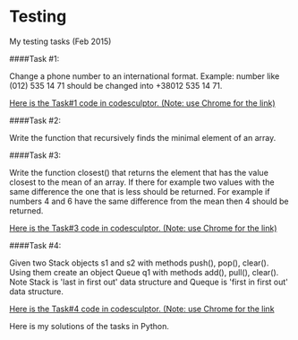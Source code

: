 # Testing
My testing tasks (Feb 2015)

####Task #1:

Change a phone number to an international format.
Example: number like (012) 535 14 71 should be changed into +38012 535 14 71.

[Here is the Task#1 code in codesculptor. (Note: use Chrome for the link)](http://www.codeskulptor.org/#user39_TZ3F0nQpy4_0.py)


####Task #2:

Write the function that recursively finds the minimal element of an array.


####Task #3:

Write the function closest() that returns the element that has the value closest to the mean of an array. If there for example two values with the same difference the one that is less should be returned. For example if numbers 4 and 6 have the same difference from the mean then 4 should be returned.

[Here is the Task#3 code in codesculptor. (Note: use Chrome for the link)](http://www.codeskulptor.org/#user39_Tvrwu1KZyn_0.py)

####Task #4:

Given two Stack objects s1 and s2 with methods push(), pop(), clear(). Using them create an object Queue q1 with methods add(), pull(), clear(). Note Stack is 'last in first out' data structure and Queque is 'first in first out' data structure.

[Here is the Task#4 code in codesculptor. (Note: use Chrome for the link](http://www.codeskulptor.org/#user39_7cYz3mngzE_0.py)


Here is my solutions of the tasks in Python.
